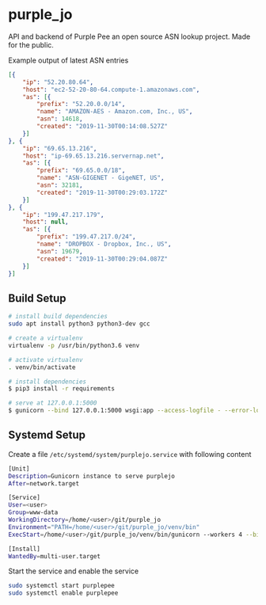 # purple_jo

API and backend of Purple Pee an open source ASN lookup project. Made for the public.


Example output of latest ASN entries

```json
[{
	"ip": "52.20.80.64",
	"host": "ec2-52-20-80-64.compute-1.amazonaws.com",
	"as": [{
		"prefix": "52.20.0.0/14",
		"name": "AMAZON-AES - Amazon.com, Inc., US",
		"asn": 14618,
		"created": "2019-11-30T00:14:08.527Z"
	}]
}, {
	"ip": "69.65.13.216",
	"host": "ip-69.65.13.216.servernap.net",
	"as": [{
		"prefix": "69.65.0.0/18",
		"name": "ASN-GIGENET - GigeNET, US",
		"asn": 32181,
		"created": "2019-11-30T00:29:03.172Z"
	}]
}, {
	"ip": "199.47.217.179",
	"host": null,
	"as": [{
		"prefix": "199.47.217.0/24",
		"name": "DROPBOX - Dropbox, Inc., US",
		"asn": 19679,
		"created": "2019-11-30T00:29:04.087Z"
	}]
}]
```

## Build Setup

```bash
# install build dependencies
sudo apt install python3 python3-dev gcc

# create a virtualenv
virtualenv -p /usr/bin/python3.6 venv

# activate virtualenv
. venv/bin/activate

# install dependencies
$ pip3 install -r requirements

# serve at 127.0.0.1:5000
$ gunicorn --bind 127.0.0.1:5000 wsgi:app --access-logfile - --error-logfile - --log-level info
```


## Systemd Setup

Create a file `/etc/systemd/system/purplejo.service` with following content

```bash
[Unit]
Description=Gunicorn instance to serve purplejo
After=network.target

[Service]
User=<user>
Group=www-data
WorkingDirectory=/home/<user>/git/purple_jo
Environment="PATH=/home/<user>/git/purple_jo/venv/bin"
ExecStart=/home/<user>/git/purple_jo/venv/bin/gunicorn --workers 4 --bind 127.0.0.1:9000 wsgi:app --access-logfile /var/log/purplejo/access.log --error-logfile /var/log/purplejo/error.log --log-level info

[Install]
WantedBy=multi-user.target
```


Start the service and enable the service

```bash
sudo systemctl start purplepee
sudo systemctl enable purplepee
```
